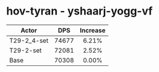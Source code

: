 # hov-tyran - yshaarj-yogg-vf
| Actor | DPS | Increase |
|---|:---:|:---:|
|T29-2_4-set|74677|6.21%|
|T29-2-set|72081|2.52%|
|Base|70308|0.00%|
